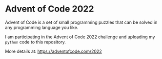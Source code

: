 # Advent of Code 2022

Advent of Code is a set of small programming puzzles that can be solved in any programming language you like. 

I am participating in the Advent of Code 2022 challenge and uploading my `python` code to this repository.

More details at: https://adventofcode.com/2022

